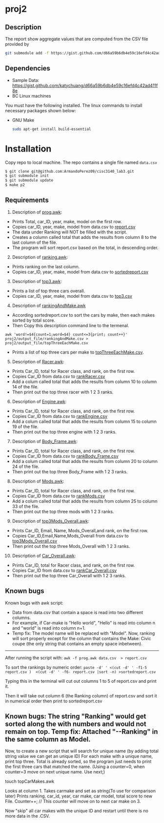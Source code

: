 # proj2
## Description
The report show aggregate values that are computed from the CSV file provided by
```sh
git submodule add -f https://gist.github.com/d66a59b6db4e59c16efd4c42ad411f8e.git data
```
## Dependencies 

* Sample Data: https://gist.github.com/katychuang/d66a59b6db4e59c16efd4c42ad411f8e
* BC Linux machines

You must have the following installed. The linux commands to install necessary packages shown below: 

* GNU Make
  ```sh
  sudo apt-get install build-essential
  ```
  
# Installation
Copy repo to local machine. The repo contains a single file named `data.csv`

```sh
$ git clone git@github.com:ArmandoPerez09/cisc3140_lab3.git
$ git submodule init
$ git submodule update
$ make p2
```

## Requirements
1. Description of [prog.awk](awk_script/prog.awk):
- Prints Total, car_ID, year, make, model on the first row.
- Copies car_ID, year, make, model from data.csv to [report.csv](output_file/report.csv)
- The data under Ranking will NOT be filled with the script.
- Creates a column called total that adds the results from column 8 to the last column of the file.
- The program will sort report.csv based on the total, in descending order.

2. Description of [ranking.awk](awk_script/ranking.awk):
- Prints ranking on the last column.
- Copies car_ID, year, make, model from data.csv to [sortedreport.csv](output_file/sortedreport.csv)

3. Description of [top3.awk](awk_script/top3.awk):
- Prints a list of top three cars overall.
- Copies car_ID, year, make, model from data.csv to [top3.csv](output_file/top3.csv)

4. Description of [rankingAndMake.awk](awk_script/rankingAndMake.awk)
- According sortedreport.csv to sort the cars by make, then each makes sorted by total score.
- Then Copy this description command line to the termenal. 
```
awk 'word!=$4{count=1;word=$4} count<=3{print; count++}' proj2/output_file/rankingAndMake.csv > proj2/output_file/topThreeEachMake.csv
```
- Prints a list of top three cars per make to [topThreeEachMake.csv](output_file/topThreeEachMake.csv).

5. Description of [Racer.awk](awk_script/Racer.awk):
- Prints Car_ID, total for Racer class, and rank, on the first row. 
- Copies Car_ID from data.csv to [rankRacer.csv](output_file/rankRacer.csv)
- Add a colum called total that adds the results from column 10 to column 14 of the file.
- Then print out the top three racer with 1 2 3 ranks.

6. Description of [Engine.awk](awk_script/Engine.awk):
- Prints Car_ID, total for Racer class, and rank, on the first row.
- Copies Car_ID from data.csv to [rankEngine.csv](output_file/rankEngine.csv)
- Add a colum called total that adds the results from column 15 to column 19 of the file.
- Then print out the top three engine with 1 2 3 ranks. 

7. Description of [Body_Frame.awk](awk_script/Body_Frame.awk):
- Prints Car_ID, total for Racer class, and rank, on the first row.
- Copies Car_ID from data.csv to [rankBody_Frame.csv](output_file/rankBody_Frame.csv)
- Add a colum called total that adds the results from column 20 to column 24 of the file.
- Then print out the top three Body_Frame with 1 2 3 ranks.

8. Description of [Mods.awk](awk_script/Mods.awk):
- Prints Car_ID, total for Racer class, and rank, on the first row.
- Copies Car_ID from data.csv to [rankMods.csv](output_file/rankMods.csv)
- Add a colum called total that adds the results from column 25 to column 33 of the file.
- Then print out the top three mods with 1 2 3 ranks.

9. Description of [top3Mods_Overall.awk](awk_script/top3Mods_Overall.awk):
- Prints Car_ID, Email, Name, Mods_Overall,and rank, on the first row.
- Copies Car_ID,Email,Name,Mods_Overall from data.csv to [top3Mods_Overall.csv](output_file/top3Mods_Overall.csv)
- Then print out the top three Mods_Overall with 1 2 3 ranks.

10. Description of [Car_Overall.awk](awk_script/Car_Overall.awk):
- Prints Car_ID, total for Racer class, and rank, on the first row.
- Copies Car_ID from data.csv to [rankCar_Overall.csv](output_file/rankCar_Overall.csv)
- Then print out the top three Car_Overall with 1 2 3 ranks.


## Known bugs
Known bugs with awk script:
- Data from data.csv that contain a space is read into two different columns.
- For example, if Car-make is "Hello world", "Hello" is read into column n and "world" is read into column n+1.
- Temp fix: The model name will be replaced with "Model". Now, ranking will sort properly except for the column that contains the Make: Civic coupe (the only string that contains an empty space inbetween).

-----------------------------------
After running the script with: 
`awk -f prog.awk data.csv  > report.csv`

To sort the rankings by numeric order:
`paste -d' ' <(cut -d' ' -f1-5 report.csv )  <(cut -d' ' -f6- report.csv |sort -n) >sortedreport.csv`

Typing this in the terminal will cut out columns 1 to 5 of report.csv and print it.

Then it will take out column 6 (the Ranking column) of report.csv and sort it in numerical order then
print to sortedreport.csv


Known bugs: The string "Ranking" would get sorted along the with numbers and would not remain on top.
Temp fix: Attached "--Ranking" in the same column as Model.
-----------------------

Now, to create a new script that will search for unique name (by adding total string value we can get an unique ID)
For each make with a unique name, print top three. Total is already sorted, so the program just needs to
print the first three cars that matched the name. (Using a counter=0, when counter=3 move on next unique name. Use next;)

 touch topCarMakes.awk

Looks at column 1. Takes carmake and set as string(To use for comparison later)
Prints ranking, car_id, year, car make, car model, total score to new File.
Counter++; // This counter will move on to next car make on 3.

Now "skip" all car makes with the unique ID and restart until there is no more data in the .CSV.


